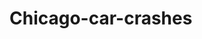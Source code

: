 # Chicago-car-crashes
<a href="https://drive.google.com/drive/folders/1VCc6REtQUhig3uCfTzktX_tvWO8yPufg?usp=share_link">
